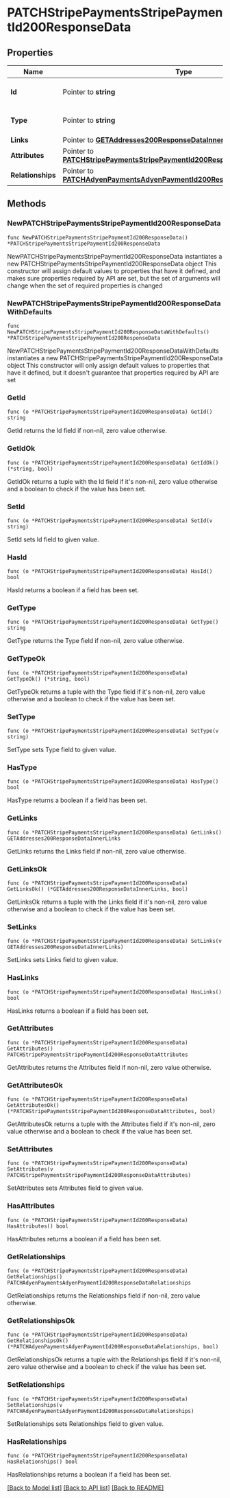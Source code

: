 # PATCHStripePaymentsStripePaymentId200ResponseData

## Properties

Name | Type | Description | Notes
------------ | ------------- | ------------- | -------------
**Id** | Pointer to **string** | The resource&#39;s id | [optional] 
**Type** | Pointer to **string** | The resource&#39;s type | [optional] [default to "stripe_payments"]
**Links** | Pointer to [**GETAddresses200ResponseDataInnerLinks**](GETAddresses200ResponseDataInnerLinks.md) |  | [optional] 
**Attributes** | Pointer to [**PATCHStripePaymentsStripePaymentId200ResponseDataAttributes**](PATCHStripePaymentsStripePaymentId200ResponseDataAttributes.md) |  | [optional] 
**Relationships** | Pointer to [**PATCHAdyenPaymentsAdyenPaymentId200ResponseDataRelationships**](PATCHAdyenPaymentsAdyenPaymentId200ResponseDataRelationships.md) |  | [optional] 

## Methods

### NewPATCHStripePaymentsStripePaymentId200ResponseData

`func NewPATCHStripePaymentsStripePaymentId200ResponseData() *PATCHStripePaymentsStripePaymentId200ResponseData`

NewPATCHStripePaymentsStripePaymentId200ResponseData instantiates a new PATCHStripePaymentsStripePaymentId200ResponseData object
This constructor will assign default values to properties that have it defined,
and makes sure properties required by API are set, but the set of arguments
will change when the set of required properties is changed

### NewPATCHStripePaymentsStripePaymentId200ResponseDataWithDefaults

`func NewPATCHStripePaymentsStripePaymentId200ResponseDataWithDefaults() *PATCHStripePaymentsStripePaymentId200ResponseData`

NewPATCHStripePaymentsStripePaymentId200ResponseDataWithDefaults instantiates a new PATCHStripePaymentsStripePaymentId200ResponseData object
This constructor will only assign default values to properties that have it defined,
but it doesn't guarantee that properties required by API are set

### GetId

`func (o *PATCHStripePaymentsStripePaymentId200ResponseData) GetId() string`

GetId returns the Id field if non-nil, zero value otherwise.

### GetIdOk

`func (o *PATCHStripePaymentsStripePaymentId200ResponseData) GetIdOk() (*string, bool)`

GetIdOk returns a tuple with the Id field if it's non-nil, zero value otherwise
and a boolean to check if the value has been set.

### SetId

`func (o *PATCHStripePaymentsStripePaymentId200ResponseData) SetId(v string)`

SetId sets Id field to given value.

### HasId

`func (o *PATCHStripePaymentsStripePaymentId200ResponseData) HasId() bool`

HasId returns a boolean if a field has been set.

### GetType

`func (o *PATCHStripePaymentsStripePaymentId200ResponseData) GetType() string`

GetType returns the Type field if non-nil, zero value otherwise.

### GetTypeOk

`func (o *PATCHStripePaymentsStripePaymentId200ResponseData) GetTypeOk() (*string, bool)`

GetTypeOk returns a tuple with the Type field if it's non-nil, zero value otherwise
and a boolean to check if the value has been set.

### SetType

`func (o *PATCHStripePaymentsStripePaymentId200ResponseData) SetType(v string)`

SetType sets Type field to given value.

### HasType

`func (o *PATCHStripePaymentsStripePaymentId200ResponseData) HasType() bool`

HasType returns a boolean if a field has been set.

### GetLinks

`func (o *PATCHStripePaymentsStripePaymentId200ResponseData) GetLinks() GETAddresses200ResponseDataInnerLinks`

GetLinks returns the Links field if non-nil, zero value otherwise.

### GetLinksOk

`func (o *PATCHStripePaymentsStripePaymentId200ResponseData) GetLinksOk() (*GETAddresses200ResponseDataInnerLinks, bool)`

GetLinksOk returns a tuple with the Links field if it's non-nil, zero value otherwise
and a boolean to check if the value has been set.

### SetLinks

`func (o *PATCHStripePaymentsStripePaymentId200ResponseData) SetLinks(v GETAddresses200ResponseDataInnerLinks)`

SetLinks sets Links field to given value.

### HasLinks

`func (o *PATCHStripePaymentsStripePaymentId200ResponseData) HasLinks() bool`

HasLinks returns a boolean if a field has been set.

### GetAttributes

`func (o *PATCHStripePaymentsStripePaymentId200ResponseData) GetAttributes() PATCHStripePaymentsStripePaymentId200ResponseDataAttributes`

GetAttributes returns the Attributes field if non-nil, zero value otherwise.

### GetAttributesOk

`func (o *PATCHStripePaymentsStripePaymentId200ResponseData) GetAttributesOk() (*PATCHStripePaymentsStripePaymentId200ResponseDataAttributes, bool)`

GetAttributesOk returns a tuple with the Attributes field if it's non-nil, zero value otherwise
and a boolean to check if the value has been set.

### SetAttributes

`func (o *PATCHStripePaymentsStripePaymentId200ResponseData) SetAttributes(v PATCHStripePaymentsStripePaymentId200ResponseDataAttributes)`

SetAttributes sets Attributes field to given value.

### HasAttributes

`func (o *PATCHStripePaymentsStripePaymentId200ResponseData) HasAttributes() bool`

HasAttributes returns a boolean if a field has been set.

### GetRelationships

`func (o *PATCHStripePaymentsStripePaymentId200ResponseData) GetRelationships() PATCHAdyenPaymentsAdyenPaymentId200ResponseDataRelationships`

GetRelationships returns the Relationships field if non-nil, zero value otherwise.

### GetRelationshipsOk

`func (o *PATCHStripePaymentsStripePaymentId200ResponseData) GetRelationshipsOk() (*PATCHAdyenPaymentsAdyenPaymentId200ResponseDataRelationships, bool)`

GetRelationshipsOk returns a tuple with the Relationships field if it's non-nil, zero value otherwise
and a boolean to check if the value has been set.

### SetRelationships

`func (o *PATCHStripePaymentsStripePaymentId200ResponseData) SetRelationships(v PATCHAdyenPaymentsAdyenPaymentId200ResponseDataRelationships)`

SetRelationships sets Relationships field to given value.

### HasRelationships

`func (o *PATCHStripePaymentsStripePaymentId200ResponseData) HasRelationships() bool`

HasRelationships returns a boolean if a field has been set.


[[Back to Model list]](../README.md#documentation-for-models) [[Back to API list]](../README.md#documentation-for-api-endpoints) [[Back to README]](../README.md)


